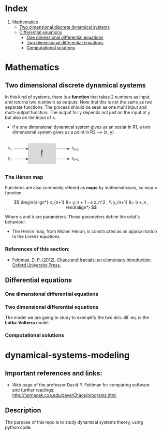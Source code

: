 
# Index 
<ol><!-- Tag for ordered list -->
    <li><!-- list item -->
        <a href="#mathematics">Mathematics</a>
        <ul><!-- Tag for unordered list -->
            <li><a href="#two-dimensional-discrete-dynamical-systems">Two dimensional discrete dynamical systems</a></li>
            <li>
                <a href="#differential-equations">Differential equations</a>
                <ul>
                    <li><a href="#one-dimensional-differential-equations">One dimensional differential equations</a></li>
                    <li><a href="#two-dimensional-differential-equations">Two dimensional differential equations</a></li>                    
                    <li><a href="#computational-solutions">Computational solutions</a></li>                    
                </ul>
            </li>
        </ul>
    </li>
</ol>




# Mathematics


## Two dimensional discrete dynamical systems
In this kind of systems, there is a **function** that takes 2 numbers as input, and returns two numbers as outputs. Note that this is not the same as two separate functions. The process should be seen as one multi input and multi-output function. The output for y depends not just on the input of y but also on the input of x.

* If a one dimensional dynamical system gives us an scalar in R1, a two dimensional system gives us a point in R2 --> (x, y)

<img src="images\mathematics\two_dimensional_discrete_dynamical_systems\00_multi_variable_function.jpg" alt="correlation_vs_causation" width="250" height="90">


### The Hénon map
Functions are also commonly refered as **maps** by mathematicians, so map = function. 

<!-- This is latex syntax -->
$$
\begin{align*}
x_{n+1} &= y_n + 1 - a x_n^2 , \\
y_{n+1} &= b x_n ,
\end{align*}
$$

Where a and b are parameters. These parameters define the orbit's behaviour. 
* The Hénon map, from Michel Hénon, is constructed as an approximation to the Lorenz equations. 



### **References of this section:**
* [Feldman, D. P. (2012). Chaos and fractals: an elementary introduction. Oxford University Press.](https://dpfeldman.github.io/Chaos/index.html)

## Differential equations

### One dimensional differential equations

### Two dimensional differential equations

The model we are going to study to exemplify the two dim. dif. eq. is the **Lotka-Volterra** model. 

### Computational solutions


# dynamical-systems-modeling

## Important references and links:

* Web page of the professor David P. Feldman for comparing software and further readings: http://hornacek.coa.edu/dave/Chaos/programs.html

## Description
The purpose of this repo is to study dynamical systems theory, using python code. 
